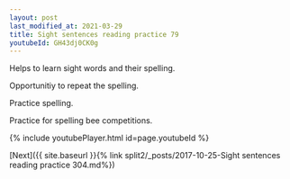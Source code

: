 ```yaml
---
layout: post
last_modified_at: 2021-03-29
title: Sight sentences reading practice 79
youtubeId: GH43dj0CK0g
---
```

 
 
Helps to learn sight words and their spelling.

Opportunitiy to repeat the spelling. 

Practice spelling. 
 
Practice for spelling bee competitions. 
 
{% include youtubePlayer.html id=page.youtubeId %}
 
 

[Next]({{ site.baseurl }}{% link  split2/_posts/2017-10-25-Sight sentences reading practice 304.md%})
 
